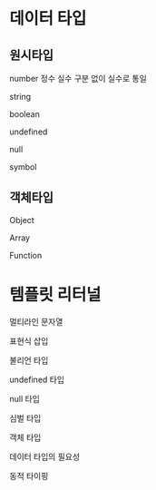 # 데이터 타입

## 원시타입

number
정수 실수 구분 없이 실수로 통일

string

boolean

undefined

null

symbol

## 객체타입

Object

Array

Function

# 템플릿 리터널

멀티라인 문자열

표현식 삽입

불리언 타입

undefined 타입

null 타입

심벌 타입

객체 타입

데이터 타입의 필요성

동적 타이핑